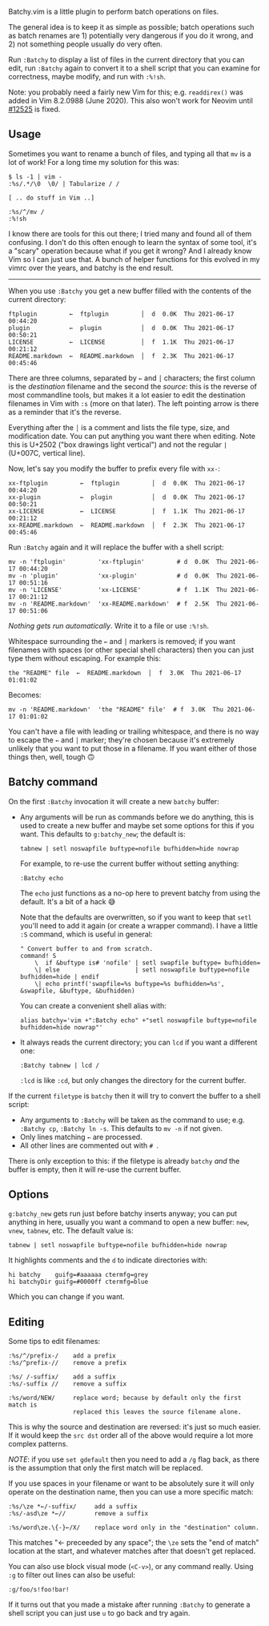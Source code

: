 Batchy.vim is a little plugin to perform batch operations on files.

The general idea is to keep it as simple as possible; batch operations such as
batch renames are 1) potentially very dangerous if you do it wrong, and 2) not
something people usually do very often.

Run `:Batchy` to display a list of files in the current directory that you can
edit, run `:Batchy` again to convert it to a shell script that you can examine
for correctness, maybe modify, and run with `:%!sh`.

Note: you probably need a fairly new Vim for this; e.g. `readdirex()` was added
in Vim 8.2.0988 (June 2020). This also won't work for Neovim until
[#12525](https://github.com/neovim/neovim/issues/12525) is fixed.


Usage
-----
Sometimes you want to rename a bunch of files, and typing all that `mv` is a lot
of work! For a long time my solution for this was:

    $ ls -1 | vim -
    :%s/.*/\0  \0/ | Tabularize / /

    [ .. do stuff in Vim ..]

    :%s/^/mv /
    :%!sh

I know there are tools for this out there; I tried many and found all of them
confusing. I don't do this often enough to learn the syntax of some tool, it's a
"scary" operation because what if you get it wrong? And I already know Vim so I
can just use that. A bunch of helper functions for this evolved in my vimrc over
the years, and batchy is the end result.

---

When you use `:Batchy` you get a new buffer filled with the contents of the
current directory:

    ftplugin         ←  ftplugin         │  d  0.0K  Thu 2021-06-17 00:44:20
    plugin           ←  plugin           │  d  0.0K  Thu 2021-06-17 00:50:21
    LICENSE          ←  LICENSE          │  f  1.1K  Thu 2021-06-17 00:21:12
    README.markdown  ←  README.markdown  │  f  2.3K  Thu 2021-06-17 00:45:46

There are three columns, separated by `←` and `│` characters; the first column
is the *destination* filename and the second the *source*: this is the reverse
of most commandline tools, but makes it a lot easier to edit the destination
filenames in Vim with `:s` (more on that later). The left pointing arrow is
there as a reminder that it's the reverse.

Everything after the `│` is a comment and lists the file type, size, and
modification date. You can put anything you want there when editing. Note this
is U+2502 ("box drawings light vertical") and not the regular `|` (U+007C,
vertical line).

Now, let's say you modify the buffer to prefix every file with `xx-`:

    xx-ftplugin         ←  ftplugin         │  d  0.0K  Thu 2021-06-17 00:44:20
    xx-plugin           ←  plugin           │  d  0.0K  Thu 2021-06-17 00:50:21
    xx-LICENSE          ←  LICENSE          │  f  1.1K  Thu 2021-06-17 00:21:12
    xx-README.markdown  ←  README.markdown  │  f  2.3K  Thu 2021-06-17 00:45:46

Run `:Batchy` again and it will replace the buffer with a shell script:

    mv -n 'ftplugin'         'xx-ftplugin'         # d  0.0K  Thu 2021-06-17 00:44:20
    mv -n 'plugin'           'xx-plugin'           # d  0.0K  Thu 2021-06-17 00:51:16
    mv -n 'LICENSE'          'xx-LICENSE'          # f  1.1K  Thu 2021-06-17 00:21:12
    mv -n 'README.markdown'  'xx-README.markdown'  # f  2.5K  Thu 2021-06-17 00:51:06

*Nothing gets run automatically*. Write it to a file or use `:%!sh`.

Whitespace surrounding the `←` and `│` markers is removed; if you want filenames
with spaces (or other special shell characters) then you can just type them
without escaping. For example this:

    the "README" file  ←  README.markdown  │  f  3.0K  Thu 2021-06-17 01:01:02

Becomes:

    mv -n 'README.markdown'  'the "README" file'  # f  3.0K  Thu 2021-06-17 01:01:02

You can't have a file with leading or trailing whitespace, and there is no way
to escape the `←` and `│` marker; they're chosen because it's extremely unlikely
that you want to put those in a filename. If you want either of those things
then, well, tough 🙃

Batchy command
---------------
On the first `:Batchy` invocation it will create a new `batchy` buffer:

- Any arguments will be run as commands before we do anything, this is used to
  create a new buffer and maybe set some options for this if you want. This
  defaults to `g:batchy_new`; the default is:

      tabnew | setl noswapfile buftype=nofile bufhidden=hide nowrap

  For example, to re-use the current buffer without setting anything:

      :Batchy echo

  The `echo` just functions as a no-op here to prevent batchy from using the
  default. It's a bit of a hack 😅

  Note that the defaults are overwritten, so if you want to keep that `setl`
  you'll need to add it again (or create a wrapper command). I have a little
  `:S` command, which is useful in general:

      " Convert buffer to and from scratch.
      command! S
          \  if &buftype is# 'nofile' | setl swapfile buftype= bufhidden=
          \| else                     | setl noswapfile buftype=nofile bufhidden=hide | endif
          \| echo printf('swapfile=%s buftype=%s bufhidden=%s', &swapfile, &buftype, &bufhidden)

  You can create a convenient shell alias with:

      alias batchy='vim +":Batchy echo" +"setl noswapfile buftype=nofile bufhidden=hide nowrap"'

- It always reads the current directory; you can `lcd` if you want a different
  one:

      :Batchy tabnew | lcd /

  `:lcd` is like `:cd`, but only changes the directory for the current buffer.

If the current `filetype` is `batchy` then it will try to convert the buffer to
a shell script:

- Any arguments to `:Batchy` will be taken as the command to use; e.g. `:Batchy
  cp`, `:Batchy ln -s`. This defaults to `mv -n` if not given.
- Only lines matching `←` are processed.
- All other lines are commented out with `# `.

There is only exception to this: if the filetype is already `batchy` *and* the
buffer is empty, then it will re-use the current buffer.

Options
-------
`g:batchy_new` gets run just before batchy inserts anyway; you can put anything
in here, usually you want a command to open a new buffer: `new`, `vnew`,
`tabnew`, etc. The default value is:

    tabnew | setl noswapfile buftype=nofile bufhidden=hide nowrap

It highlights comments and the `d` to indicate directories with:

    hi batchy    guifg=#aaaaaa ctermfg=grey
    hi batchyDir guifg=#0000ff ctermfg=blue

Which you can change if you want.


Editing
-------
Some tips to edit filenames:

    :%s/^/prefix-/    add a prefix
    :%s/^prefix-//    remove a prefix

    :%s/ /-suffix/    add a suffix
    :%s/-suffix //    remove a suffix

    :%s/word/NEW/     replace word; because by default only the first match is
                      replaced this leaves the source filename alone.

This is why the source and destination are reversed: it's just so much easier.
If it would keep the `src dst` order all of the above would require a lot more
complex patterns.

*NOTE*: if you use `set gdefault` then you need to add a `/g` flag back, as
there is the assumption that only the first match will be replaced.

If you use spaces in your filename or want to be absolutely sure it will only
operate on the destination name, then you can use a more specific match:

    :%s/\ze *←/-suffix/     add a suffix
    :%s/-asd\ze *←//        remove a suffix

    :%s/word\ze.\{-}←/X/    replace word only in the "destination" column.

This matches "← preceeded by any space"; the `\ze` sets the "end of match"
location at the start, and whatever matches after that doesn't get replaced.

You can also use block visual mode (`<C-v>`), or any command really. Using `:g`
to filter out lines can also be useful:

    :g/foo/s!foo!bar!

If it turns out that you made a mistake after running `:Batchy` to generate a
shell script you can just use `u` to go back and try again.
